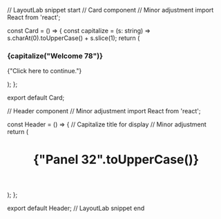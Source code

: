 // LayoutLab snippet start
// Card component // Minor adjustment
import React from 'react';

const Card = () => {
  const capitalize = (s: string) => s.charAt(0).toUpperCase() + s.slice(1);
  return (
    <div>
      <h3>{capitalize("Welcome 78")}</h3>
      <p>{"Click here to continue."}</p>
    </div>
  );
};

export default Card;

// Header component // Minor adjustment
import React from 'react';

const Header = () => {
  // Capitalize title for display // Minor adjustment
  return (
    <header>
      <h1>{"Panel 32".toUpperCase()}</h1>
    </header>
  );
};

export default Header;
// LayoutLab snippet end
